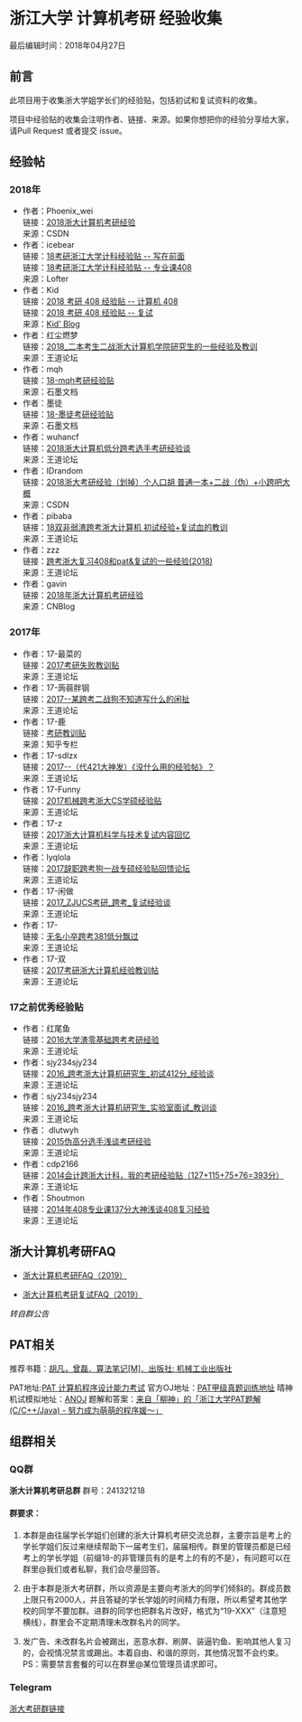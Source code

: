 # 浙江大学 计算机考研 经验收集

最后编辑时间：2018年04月27日

## 前言

此项目用于收集浙大学姐学长们的经验贴，包括初试和复试资料的收集。

项目中经验贴的收集会注明作者、链接、来源。如果你想把你的经验分享给大家，请Pull Request 或者提交 issue。


## 经验帖

### 2018年

* 作者：Phoenix_wei </br>
链接：[2018浙大计算机考研经验](https://blog.csdn.net/phoenix_wei/article/details/79673687) </br>
来源：CSDN
* 作者：icebear </br>
链接：[18考研浙江大学计科经验贴 -- 写在前面](http://www.lofter.com/lpost/1f5e6a1c_127e5814) </br>
链接：[18考研浙江大学计科经验贴 -- 专业课408](http://www.lofter.com/lpost/1f5e6a1c_128380ea) </br>
来源：Lofter
* 作者：Kid </br>
链接：[2018 考研 408 经验贴 -- 计算机 408](http://blog.belmode.top/archives/137.html) </br>
链接：[2018 考研 408 经验贴 -- 复试](http://blog.belmode.top) </br>
来源：[Kid' Blog](http://blog.belmode.top)
* 作者：红尘燃梦 </br>
链接：[2018_二本考生二战浙大计算机学院研究生的一些经验及教训](http://cskaoyan.com/thread-649851-1-1.html) </br>
来源：王道论坛
* 作者：mqh </br>
链接：[18-mqh考研经验贴](https://shimo.im/docs/V0jmxEC1acA6wD8Z/) </br>
来源：石墨文档
* 作者：墨徒 </br>
链接：[18-墨徒考研经验贴](https://shimo.im/docs/8QyKzHXBBFgIh4tQ) </br>
来源：石墨文档
* 作者：wuhancf </br>
链接：[2018浙大计算机低分跨考选手考研经验谈](http://www.cskaoyan.com/thread-650057-1-1.html) </br>
来源：王道论坛
* 作者：IDrandom </br>
链接：[2018浙大考研经验（划掉）个人口胡 普通一本+二战（伪）+小跨吧大概](https://blog.csdn.net/idrandom/article/details/80009751) </br>
来源：CSDN
* 作者：pibaba </br> 
链接：[18双非弱渣跨考浙大计算机 初试经验+复试血的教训](http://www.cskaoyan.com/thread-650087-1-1.html) </br>
来源：王道论坛
* 作者：zzz </br>
链接：[跨考浙大复习408和pat&复试的一些经验(2018)](http://www.cskaoyan.com/thread-650088-1-1.html) </br>
来源：王道论坛
* 作者：gavin </br>
  链接：[2018年浙大计算机考研经验](http://www.cnblogs.com/IMGavin/p/8640043.html) </br>
  来源：CNBlog

### 2017年

* 作者：17-最菜的 </br>
链接：[2017考研失败教训贴](http://www.cskaoyan.com/thread-642310-1-2.html) </br>
来源：王道论坛
* 作者：17-蒟蒻胖钢 </br>
链接：[2017--某跨考二战狗不知道写什么的闲扯](http://www.cskaoyan.com/thread-642297-1-1.html) </br>
来源：王道论坛
* 作者：17-鹿 </br>
链接：[考研教训贴](https://zhuanlan.zhihu.com/p/25886421) </br>
来源：知乎专栏
* 作者：17-sdlzx </br>
链接：[2017--（代421大神发）《没什么用的经验帖》？](http://cskaoyan.com/thread-642364-1-1.html) </br>
来源：王道论坛
* 作者：17-Funny </br>
链接：[2017机械跨考浙大CS学硕经验贴](http://www.cskaoyan.com/thread-642403-1-1.html) </br>
来源：王道论坛
* 作者：17-z </br>
链接：[2017浙大计算机科学与技术复试内容回忆](http://www.cskaoyan.com/thread-642331-1-1.html) </br>
来源：王道论坛
* 作者：lyqlola</br>
链接：[2017辞职跨考狗一战专硕经验贴回馈论坛](http://www.cskaoyan.com/thread-642362-1-1.html) </br>
来源：王道论坛
* 作者：17-闲做 </br>
链接：[2017_ZJUCS考研_跨考_复试经验谈](http://www.cskaoyan.com/thread-642390-1-1.html) </br>
来源：王道论坛
* 作者：17- </br>
链接：[无名小卒跨考381低分飘过](http://www.cskaoyan.com/thread-642367-1-1.html) </br>
来源：王道论坛
* 作者：17-双 </br>
链接：[2017考研浙大计算机经验教训帖](http://www.cskaoyan.com/thread-642375-1-1.html) </br>
来源：王道论坛

### 17之前优秀经验贴

* 作者：红尾鱼 </br>
链接：[2016大学渣零基础跨考考研经验](http://www.cskaoyan.com/thread-595972-1-3.html)</br>
来源：王道论坛
* 作者：sjy234sjy234 </br>
链接：[2016_跨考浙大计算机研究生_初试412分_经验谈](http://www.cskaoyan.com/thread-595789-1-1.html)</br>
来源：王道论坛
* 作者：sjy234sjy234 </br>
链接：[2016_跨考浙大计算机研究生_实验室面试_教训谈](http://www.cskaoyan.com/thread-595990-1-1.html)</br>
来源：王道论坛
* 作者： dlutwyh </br>
链接：[2015伪高分选手浅谈考研经验](http://www.cskaoyan.com/thread-248374-1-3.html)</br>
来源：王道论坛
* 作者：cdp2166 </br>
链接：[2014会计跨浙大计科，我的考研经验贴（127+115+75+76=393分）](http://www.cskaoyan.com/thread-241977-1-1.html)</br>
来源：王道论坛
* 作者：Shoutmon </br>
链接：[2014年408专业课137分大神浅谈408复习经验](http://www.cskaoyan.com/thread-242075-1-1.html)</br>
来源：王道论坛

## 浙大计算机考研FAQ

* [浙大计算机考研FAQ（2019）](./FAQ/First_Examination_2019_1.md)

* [浙大计算机考研复试FAQ（2019）](./FAQ/Second_Examination_2019_2.md)

*转自群公告*

## PAT相关

推荐书籍：[胡凡，曾磊．算法笔记[M]．出版社: 机械工业出版社](https://book.douban.com/subject/26827295/)

PAT地址:[PAT 计算机程序设计能力考试](https://www.patest.cn)
官方OJ地址：[PAT甲级真题训练地址](https://www.patest.cn/contests/pat-a-practise)
晴神机试模拟地址：[ANOJ](https://logn.me/problem/list?page=1)
题解和答案：[来自「柳神」的「浙江大学PAT题解(C/C++/Java) - 努力成为萌萌的程序媛～」](https://github.com/liuchuo/PAT)

## 组群相关

### QQ群
**浙大计算机考研总群** 群号：241321218
#### 群要求：
1. 本群是由往届学长学姐们创建的浙大计算机考研交流总群，主要宗旨是考上的学长学姐们反过来继续帮助下一届考生们，届届相传。群里的管理员都是已经考上的学长学姐（前缀18-的非管理员有的是考上的有的不是），有问题可以在群里@我们或者私聊，我们会尽量回答。

2. 由于本群是浙大考研群，所以资源是主要向考浙大的同学们倾斜的。群成员数上限只有2000人，并且答疑的学长学姐的时间精力有限，所以希望考其他学校的同学不要加群。进群的同学也把群名片改好，格式为“19-XXX”（注意短横线），群里会不定期清理未改群名片的同学。

3. 发广告、未改群名片会被踢出，恶意水群、刷屏、装逼钓鱼、影响其他人复习的，会视情况禁言或踢出。本着自由、和谐的原则，其他情况暂不会约束。PS：需要禁言套餐的可以在群里@某位管理员请求即可。

### Telegram

[浙大考研群链接](https://t.me/ZJU_PEE)
